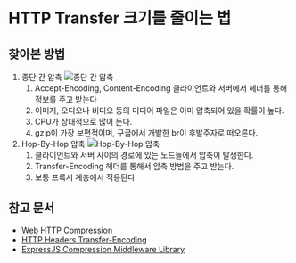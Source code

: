 # HTTP Transfer 크기를 줄이는 법

## 찾아본 방법

1. 종단 간 압축
   ![종단 간 압축](https://developer.mozilla.org/en-US/docs/Web/HTTP/Compression/httpcompression1.png)
    1. Accept-Encoding, Content-Encoding 클라이언트와 서버에서 헤더를 통해 정보를 주고 받는다
    2. 이미지, 오디오나 비디오 등의 미디어 파일은 이미 압축되어 있을 확률이 높다.
    3. CPU가 상대적으로 많이 든다.
    4. gzip이 가장 보편적이며, 구글에서 개발한 br이 후발주자로 떠오른다.
2. Hop-By-Hop 압축
   ![Hop-By-Hop 압축](https://developer.mozilla.org/en-US/docs/Web/HTTP/Compression/httpcomp2.png)
    1. 클라이언트와 서버 사이의 경로에 있는 노드들에서 압축이 발생한다.
    2. Transfer-Encoding 헤더를 통해서 압축 방법을 주고 받는다.
    3. 보통 프록시 계층에서 적용된다

## 참고 문서

- [Web HTTP Compression](https://developer.mozilla.org/ko/docs/Web/HTTP/Compression)
- [HTTP Headers Transfer-Encoding](https://developer.mozilla.org/ko/docs/Web/HTTP/Headers/Transfer-Encoding)
- [ExpressJS Compression Middleware Library](https://github.com/expressjs/compression)